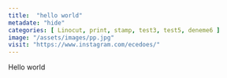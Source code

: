 ```yaml
---
title:  "hello world"
metadate: "hide"
categories: [ Linocut, print, stamp, test3, test5, deneme6 ]
image: "/assets/images/pp.jpg"
visit: "https://www.instagram.com/ecedoes/"
---
```

Hello world